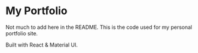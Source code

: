 # My Portfolio

Not much to add here in the README. This is the code used for my personal portfolio site. 

Built with React & Material UI.